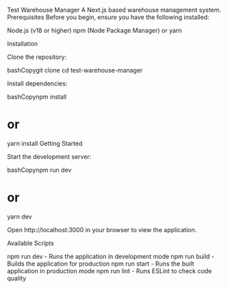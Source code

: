 Test Warehouse Manager
A Next.js based warehouse management system.
Prerequisites
Before you begin, ensure you have the following installed:

Node.js (v18 or higher)
npm (Node Package Manager) or yarn

Installation

Clone the repository:

bashCopygit clone <repository-url>
cd test-warehouse-manager

Install dependencies:

bashCopynpm install
# or
yarn install
Getting Started

Start the development server:

bashCopynpm run dev
# or
yarn dev

Open http://localhost:3000 in your browser to view the application.

Available Scripts

npm run dev - Runs the application in development mode
npm run build - Builds the application for production
npm run start - Runs the built application in production mode
npm run lint - Runs ESLint to check code quality
